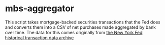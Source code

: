 # mbs-aggregator

This script takes mortgage-backed securities transactions that the Fed does and converts them into a CSV of net purchases made aggregated by bank over time. The data for this comes originally from [the New York Fed historical transaction data archive](https://www.newyorkfed.org/markets/OMO_transaction_data.html#ambs)